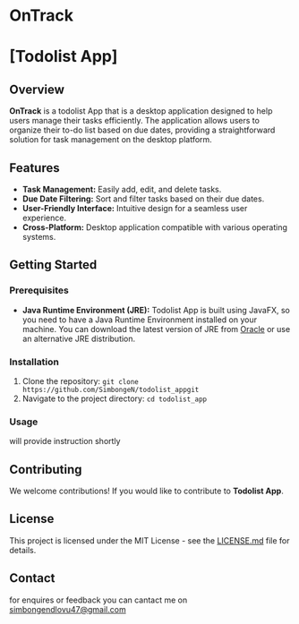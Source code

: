 # OnTrack 
# [Todolist App]

## Overview

**OnTrack** is a todolist App that is a desktop application designed to help users manage their tasks efficiently. The application allows users to organize their to-do list based on due dates, providing a straightforward solution for task management on the desktop platform.

## Features

- **Task Management:** Easily add, edit, and delete tasks.
- **Due Date Filtering:** Sort and filter tasks based on their due dates.
- **User-Friendly Interface:** Intuitive design for a seamless user experience.
- **Cross-Platform:** Desktop application compatible with various operating systems.

## Getting Started

### Prerequisites

- **Java Runtime Environment (JRE):** Todolist App is built using JavaFX, so you need to have a Java Runtime Environment installed on your machine. You can download the latest version of JRE from [Oracle](https://www.oracle.com/java/technologies/javase-downloads.html) or use an alternative JRE distribution.



### Installation

1. Clone the repository: `git clone https://github.com/SimbongeN/todolist_appgit`
2. Navigate to the project directory: `cd todolist_app`

### Usage

will provide instruction shortly 

## Contributing

We welcome contributions! If you would like to contribute to **Todolist App**.

## License

This project is licensed under the MIT License - see the [LICENSE.md](https://github.com/SimbongeN/todolist_app/blob/main/LICENSE) file for details.

## Contact

for enquires or feedback you can cantact me on simbongendlovu47@gmail.com

